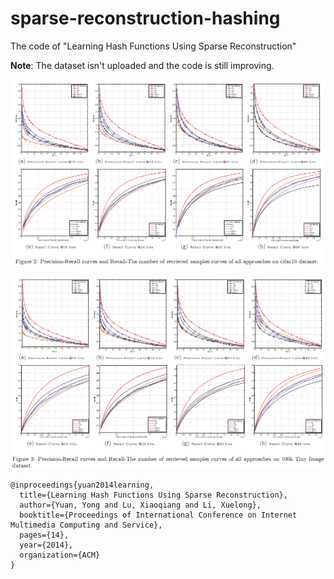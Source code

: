 # sparse-reconstruction-hashing
The code of "Learning Hash Functions Using Sparse Reconstruction"

**Note**: The dataset isn't uploaded and the code is still improving.

<p align="center"><img src="./cifar10.png" alt="precision-recall-64bits"/></p>

<p align="center"><img src="./tiny100k.png" alt="precision-recall-64bits"/></p>

```
@inproceedings{yuan2014learning,
  title={Learning Hash Functions Using Sparse Reconstruction},
  author={Yuan, Yong and Lu, Xiaoqiang and Li, Xuelong},
  booktitle={Proceedings of International Conference on Internet Multimedia Computing and Service},
  pages={14},
  year={2014},
  organization={ACM}
}
```
